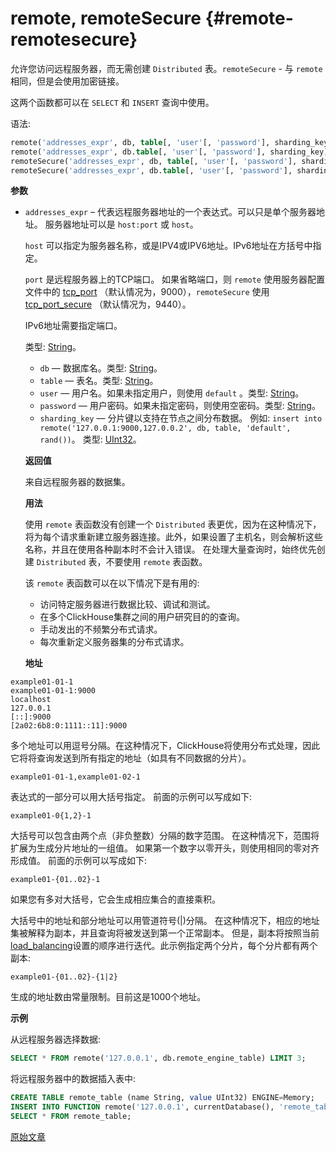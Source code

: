 # remote, remoteSecure {#remote-remotesecure}

允许您访问远程服务器，而无需创建 `Distributed` 表。`remoteSecure` - 与 `remote` 相同，但是会使用加密链接。

这两个函数都可以在 `SELECT` 和 `INSERT` 查询中使用。

语法:

``` sql
remote('addresses_expr', db, table[, 'user'[, 'password'], sharding_key])
remote('addresses_expr', db.table[, 'user'[, 'password'], sharding_key])
remoteSecure('addresses_expr', db, table[, 'user'[, 'password'], sharding_key])
remoteSecure('addresses_expr', db.table[, 'user'[, 'password'], sharding_key])
```

**参数**

- `addresses_expr` – 代表远程服务器地址的一个表达式。可以只是单个服务器地址。 服务器地址可以是 `host:port` 或 `host`。

    `host` 可以指定为服务器名称，或是IPV4或IPV6地址。IPv6地址在方括号中指定。

    `port` 是远程服务器上的TCP端口。 如果省略端口，则 `remote` 使用服务器配置文件中的 [tcp_port](../../operations/server-configuration-parameters/settings.md#server_configuration_parameters-tcp_port) （默认情况为，9000），`remoteSecure` 使用 [tcp_port_secure](../../operations/server-configuration-parameters/settings.md#server_configuration_parameters-tcp_port_secure) （默认情况为，9440）。

    IPv6地址需要指定端口。

    类型: [String](../../sql-reference/data-types/string.md)。

    - `db` — 数据库名。类型: [String](../../sql-reference/data-types/string.md)。
    - `table` — 表名。类型: [String](../../sql-reference/data-types/string.md)。
    - `user` — 用户名。如果未指定用户，则使用 `default` 。类型: [String](../../sql-reference/data-types/string.md)。
    - `password` — 用户密码。如果未指定密码，则使用空密码。类型: [String](../../sql-reference/data-types/string.md)。
    - `sharding_key` — 分片键以支持在节点之间分布数据。 例如: `insert into remote('127.0.0.1:9000,127.0.0.2', db, table, 'default', rand())`。 类型: [UInt32](../../sql-reference/data-types/int-uint.md)。

    **返回值**

    来自远程服务器的数据集。

    **用法**

    使用 `remote` 表函数没有创建一个 `Distributed` 表更优，因为在这种情况下，将为每个请求重新建立服务器连接。此外，如果设置了主机名，则会解析这些名称，并且在使用各种副本时不会计入错误。 在处理大量查询时，始终优先创建 `Distributed` 表，不要使用 `remote` 表函数。

    该 `remote` 表函数可以在以下情况下是有用的:

    -   访问特定服务器进行数据比较、调试和测试。
    -   在多个ClickHouse集群之间的用户研究目的的查询。
    -   手动发出的不频繁分布式请求。
    -   每次重新定义服务器集的分布式请求。

    **地址**

``` text
example01-01-1
example01-01-1:9000
localhost
127.0.0.1
[::]:9000
[2a02:6b8:0:1111::11]:9000
```

多个地址可以用逗号分隔。在这种情况下，ClickHouse将使用分布式处理，因此它将将查询发送到所有指定的地址（如具有不同数据的分片）。

``` text
example01-01-1,example01-02-1
```

表达式的一部分可以用大括号指定。 前面的示例可以写成如下:

``` text
example01-0{1,2}-1
```

大括号可以包含由两个点（非负整数）分隔的数字范围。 在这种情况下，范围将扩展为生成分片地址的一组值。 如果第一个数字以零开头，则使用相同的零对齐形成值。 前面的示例可以写成如下:

``` text
example01-{01..02}-1
```

如果您有多对大括号，它会生成相应集合的直接乘积。

大括号中的地址和部分地址可以用管道符号(\|)分隔。 在这种情况下，相应的地址集被解释为副本，并且查询将被发送到第一个正常副本。 但是，副本将按照当前[load_balancing](../../operations/settings/settings.md)设置的顺序进行迭代。此示例指定两个分片，每个分片都有两个副本:

``` text
example01-{01..02}-{1|2}
```

生成的地址数由常量限制。目前这是1000个地址。

**示例**

从远程服务器选择数据:

``` sql
SELECT * FROM remote('127.0.0.1', db.remote_engine_table) LIMIT 3;
```

将远程服务器中的数据插入表中:

``` sql
CREATE TABLE remote_table (name String, value UInt32) ENGINE=Memory;
INSERT INTO FUNCTION remote('127.0.0.1', currentDatabase(), 'remote_table') VALUES ('test', 42);
SELECT * FROM remote_table;
```

[原始文章](https://clickhouse.com/docs/en/query_language/table_functions/remote/) <!--hide-->
